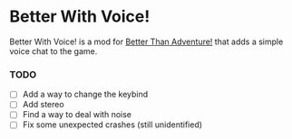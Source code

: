 # Better With Voice!

Better With Voice! is a mod for [Better Than Adventure!](https://www.betterthanadventure.net) that adds a simple voice chat to the game.

### TODO
- [ ] Add a way to change the keybind
- [ ] Add stereo
- [ ] Find a way to deal with noise
- [ ] Fix some unexpected crashes (still unidentified)
